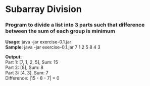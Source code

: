 # Subarray Division
### Program to divide a list into 3 parts such that difference between the sum of each group is minimum
**Usage:** java -jar exercise-0.1.jar <list of integers>  
**Sample:** java -jar exercise-0.1.jar 7 1 2 5 8 4 3  

**Output:**  
Part 1: [7, 1, 2, 5], Sum: 15  
Part 2: [8], Sum: 8  
Part 3: [4, 3], Sum: 7  
Difference: |15 - 8 - 7| = 0
